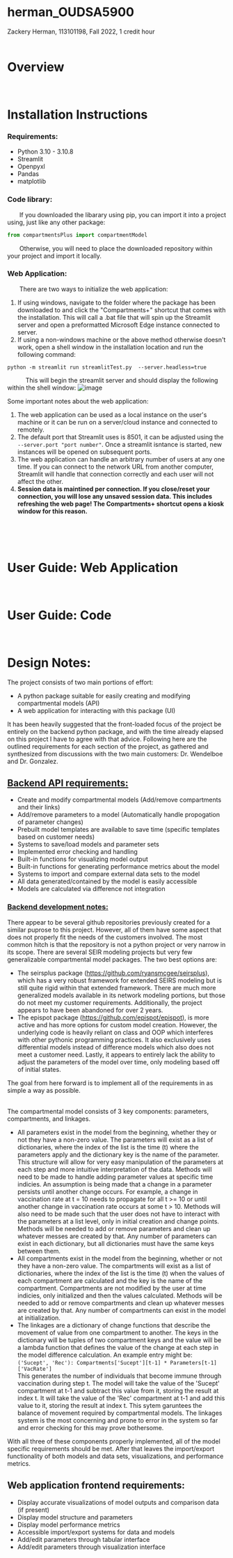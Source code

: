 # herman_OUDSA5900
Zackery Herman, 113101198, Fall 2022, 1 credit hour<br/><br/>

# Overview
<br/>

# Installation Instructions
### **Requirements:**
- Python 3.10 - 3.10.8
- Streamlit
- Openpyxl
- Pandas
- matplotlib

### **Code library:**
&emsp;&emsp;If you downloaded the libarary using pip, you can import it into a project using, just like any other package:
```python
from compartmentsPlus import compartmentModel
```
&emsp;&emsp;Otherwise, you will need to place the downloaded repository within your project and import it locally.

### **Web Application:**
&emsp;&emsp;There are two ways to initialize the web application:
1. If using windows, navigate to the folder where the package has been downloaded to and click the "Compartments+" shortcut that comes with the installation. This will call a .bat file that will spin up the Streamlit server and open a preformatted Microsoft Edge instance connected to server.
2. If using a non-windows machine or the above method otherwise doesn't work, open a shell window in the installation location and run the following command: 
```
python -m streamlit run streamlitTest.py  --server.headless=true
```

&emsp;&emsp;&emsp;This will begin the streamlit server and should display the following within the shell window: ![image](readmeImages/streamlitStart.png)

Some important notes about the web application: 
1. The web application can be used as a local instance on the user's machine or it can be run on a server/cloud instance and connected to remotely.
2. The default port that Streamlit uses is 8501, it can be adjusted using the ```--server.port "port number"```. Once a streamlit isntance is started, new instances will be opened on subsequent ports.
3. The web application can handle an arbitrary number of users at any one time. If you can connect to the network URL from another computer, Streamlit will handle that connection correctly and each user will not affect the other.
4. **Session data is maintined per connection. If you close/reset your connection, you will lose any unsaved session data. This includes refreshing the web page! The Compartments+ shortcut opens a kiosk window for this reason.**
<br/>
<br/>
<br/>

# User Guide: Web Application


<br/>

# User Guide: Code

<br/>




# Design Notes:
The project consists of two main portions of effort: 
- A python package suitable for easily creating and modifying compartmental models (API)
- A web application for interacting with this package (UI)

It has been heavily suggested that the front-loaded focus of the project be entirely on the backend python package, and with the time already elapsed on this project I have to agree with that advice. Following here are the outlined requirements for each section of the project, as gathered and synthesized from discussions with the two main customers: Dr. Wendelboe and Dr. Gonzalez. <br/>

## <ins>Backend API requirements:</ins>
- Create and modify compartmental models (Add/remove compartments and their links)
- Add/remove parameters to a model (Automatically handle propogation of parameter changes)
- Prebuilt model templates are available to save time (specific templates based on customer needs)
- Systems to save/load models and parameter sets
- Implemented error checking and handling
- Built-in functions for visualizing model output
- Built-in functions for generating performance metrics about the model
- Systems to import and compare external data sets to the model
- All data generated/contained by the model is easily accessible
- Models are calculated via difference not integration

### <ins>Backend development notes:</ins>
There appear to be several github repositories previously created for a similar puprose to this project. However, all of them have some aspect that does not properly fit the needs of the customers involved. The most common hitch is that the repository is not a python project or very narrow in its scope. There are several SEIR modeling projects but very few generalizable compartmental model packages. The two best options are:
- The seirsplus package (https://github.com/ryansmcgee/seirsplus), which has a very robust framework for extended SEIRS modeling but is still quite rigid within that extended framework. There are much more generalized models available in its network modeling portions, but those do not meet my customer requirements. Additionally, the project appears to have been abandoned for over 2 years.
- The epispot package (https://github.com/epispot/epispot), is more active and has more options for custom model creation. However, the underlying code is heavily reliant on class and OOP which interferes with other pythonic programming practices. It also exclusively uses differential models instead of difference models which also does not meet a customer need. Lastly, it appears to entirely lack the ability to adjust the parameters of the model over time, only modeling based off of initial states.

The goal from here forward is to implement all of the requirements in as simple a way as possible. <br/><br/>

The compartmental model consists of 3 key components: parameters, compartments, and linkages. 
- All parameters exist in the model from the beginning, whether they or not they have a non-zero value. The parameters will exist as a list of dictionaries, where the index of the list is the time (t) where the parameters apply and the dictionary key is the name of the parameter. This structure will allow for very easy manipulation of the parameters at each step and more intuitive interpretation of the data. Methods will need to be made to handle adding parameter values at specific time indicies. An assumption is being made that a change in a parameter persists until another change occurs. For example, a change in vaccination rate at t = 10 needs to propagate for all t >= 10 or until another change in vaccination rate occurs at some t > 10. Methods will also need to be made such that the user does not have to interact with the parameters at a list level, only in initial creation and change points. Methods will be needed to add or remove parameters and clean up whatever messes are created by that. Any number of parameters can exist in each dictionary, but all dictionaries must have the same keys between them. 
- All compartments exist in the model from the beginning, whether or not they have a non-zero value. The compartments will exist as a list of dictionaries, where the index of the list is the time (t) when the values of each compartment are calculated and the key is the name of the compartment. Compartments are not modified by the user at time indicies, only initialized and then the values calculated. Methods will be needed to add or remove compartments and clean up whatever messes are created by that. Any number of compartments can exist in the model at initialization.
- The linkages are a dictionary of change functions that describe the movement of value from one compartment to another. The keys in the dictionary will be tuples of two compartment keys and the value will be a lambda function that defines the value of the change at each step in the model difference calculation. An example entry might be: 
<br/>```('Sucept', 'Rec'): Compartments['Sucept'][t-1] * Parameters[t-1]['VacRate']```<br/>
This generates the number of individuals that become immune through vaccination during step t. The model will take the value of the 'Sucept' compartment at t-1 and subtract this value from it, storing the result at index t. It will take the value of the 'Rec' compartment at t-1 and add this value to it, storing the result at index t. This sytem garuntees the balance of movement required by compartmental models. The linkages system is the most concerning and prone to error in the system so far and error checking for this may prove bothersome.

With all three of these components properly implemented, all of the model specific requirements should be met. After that leaves the import/export functionality of both models and data sets, visualizations, and performance metrics.


## Web application frontend requirements:
- Display accurate visualizations of model outputs and comparison data (if present)
- Display model structure and parameters
- Display model performance metrics
- Accessible import/export systems for data and models
- Add/edit parameters through tabular interface
- Add/edit parameters through visualization interface




